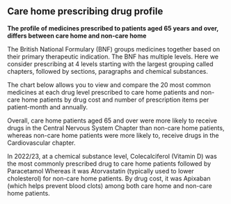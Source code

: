 ## Care home prescribing drug profile

__The profile of medicines prescribed to patients aged 65 years and over, differs between care home and non-care home__

The British National Formulary (BNF) groups medicines together based on their primary therapeutic indication. The BNF has multiple levels. Here we consider prescribing at 4 levels starting with the largest grouping called chapters, followed by sections, paragraphs and chemical substances.

The chart below allows you to view and compare the 20 most common medicines at each drug level prescribed to care home patients and non-care home patients by drug cost and number of prescription items per patient-month and annually. 

Overall, care home patients aged 65 and over were more likely to receive drugs in the Central Nervous System Chapter than non-care home patients, whereas non-care home patients were more likely to,  receive drugs in the Cardiovascular chapter.  

In 2022/23, at a chemical substance level, Colecalciferol (Vitamin D) was the most commonly prescribed drug to care home patients followed by Paracetamol Whereas it was Atorvastatin (typically used to lower cholesterol) for non-care home patients. By drug cost, it was Apixaban (which helps prevent blood clots) among both care home and non-care home patients. 


